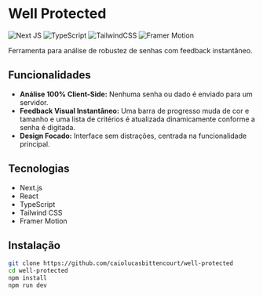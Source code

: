 # Well Protected

![Next JS](https://img.shields.io/badge/Next-black?style=for-the-badge&logo=next.js&logoColor=white)
![TypeScript](https://img.shields.io/badge/typescript-%23007ACC.svg?style=for-the-badge&logo=typescript&logoColor=white)
![TailwindCSS](https://img.shields.io/badge/tailwindcss-%2306B6D4.svg?style=for-the-badge&logo=tailwindcss&logoColor=white)
![Framer Motion](https://img.shields.io/badge/Framer%20Motion-0055FF?style=for-the-badge&logo=framer&logoColor=white)

Ferramenta para análise de robustez de senhas com feedback instantâneo.

## Funcionalidades

- **Análise 100% Client-Side:** Nenhuma senha ou dado é enviado para um servidor.
- **Feedback Visual Instantâneo:** Uma barra de progresso muda de cor e tamanho e uma lista de critérios é atualizada dinamicamente conforme a senha é digitada.
- **Design Focado:** Interface sem distrações, centrada na funcionalidade principal.

## Tecnologias

- Next.js
- React
- TypeScript
- Tailwind CSS
- Framer Motion

## Instalação

```bash
git clone https://github.com/caiolucasbittencourt/well-protected
cd well-protected
npm install
npm run dev
